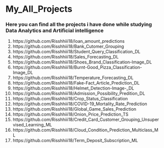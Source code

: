 # My_All_Projects
### Here you can find all the projects i have done while studying Data Analytics and Artificial intelligence 
<ol>
  <li>https://github.com/Risshhiii18/loan_amount_predictions</li>
<li>https://github.com/Risshhiii18/Bank_Cutomer_Grouping</li>
<li>https://github.com/Risshhiii18/Student_Query_Classification_DL</li>
<li>https://github.com/Risshhiii18/Sales_Forecasting_DL</li>
<li>https://github.com/Risshhiii18/Shoes_Brand_Classification-Image_DL</li>
<li>https://github.com/Risshhiii18/Burnt-Good_Pizza_Classification-Image_DL</li>
<li>https://github.com/Risshhiii18/Temperature_Forecasting_DL</li>
<li>https://github.com/Risshhiii18/Fake-Fact_Article_Prediction_DL</li>
<li>https://github.com/Risshhiii18/Helmet_Detection-Image-_DL</li>
<li>https://github.com/Risshhiii18/Admission_Possibility_Predition_DL</li>
<li>https://github.com/Risshhiii18/Crop_Status_Classification</li>
<li>https://github.com/Risshhiii18/COVID-19_Mortality_Rate_Prediction</li>
<li>https://github.com/Risshhiii18/Global_Game_Sales_Prediction</li>
<li>https://github.com/Risshhiii18/Onion_Price_Prediction_TS</li>
<li>https://github.com/Risshhiii18/Credit_Card_Customer_Grouping_Unsupervised_Learning_ML</li>
<li>https://github.com/Risshhiii18/Cloud_Condition_Prediction_Multiclass_ML</li>
<li>https://github.com/Risshhiii18/Term_Deposit_Subscription_ML</li>
  </ol>
